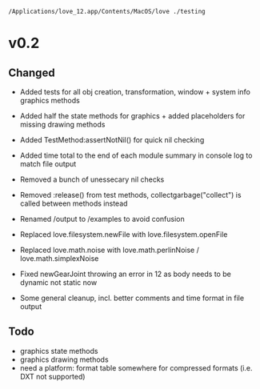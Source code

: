 `/Applications/love_12.app/Contents/MacOS/love ./testing`

# v0.2

## Changed
- Added tests for all obj creation, transformation, window + system info graphics methods
- Added half the state methods for graphics + added placeholders for missing drawing methods
- Added TestMethod:assertNotNil() for quick nil checking
- Added time total to the end of each module summary in console log to match file output

- Removed a bunch of unessecary nil checks
- Removed :release() from test methods, collectgarbage("collect") is called between methods instead

- Renamed /output to /examples to avoid confusion

- Replaced love.filesystem.newFile with love.filesystem.openFile
- Replaced love.math.noise with love.math.perlinNoise / love.math.simplexNoise

- Fixed newGearJoint throwing an error in 12 as body needs to be dynamic not static now

- Some general cleanup, incl. better comments and time format in file output

## Todo
- graphics state methods
- graphics drawing methods
- need a platform: format table somewhere for compressed formats (i.e. DXT not supported)
